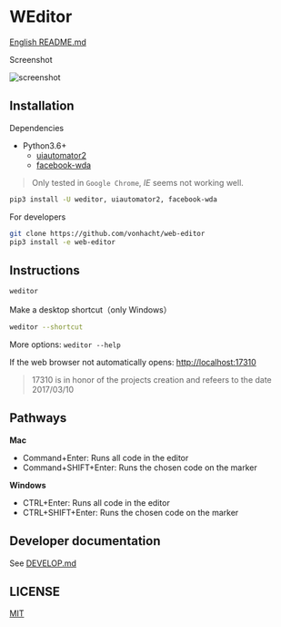 # WEditor
[//]: [![image](https://img.shields.io/pypi/v/weditor.svg?style=flat-square)](https://pypi.python.org/pypi/weditor)
[//]: [![image](https://img.shields.io/github/stars/alibaba/web-editor.svg?style=social&label=Star&style=flat-square)](https://github.com/alibaba/web-editor)
[//]: [![image](https://travis-ci.org/alibaba/web-editor.svg?branch=master)](https://travis-ci.org/alibaba/web-editor)

[English README.md](README.md)

[//]: 编辑器能够提供辅助编写脚本，查看组件信息，调试代码等功能。

Screenshot

![screenshot](./screenshot.jpg)

## Installation
Dependencies

- Python3.6+
  - [uiautomator2](https://github.com/openatx/uiautomator2)
  - [facebook-wda](https://github.com/openatx/facebook-wda)


> Only tested in `Google Chrome`, _IE_ seems not working well.

```bash
pip3 install -U weditor, uiautomator2, facebook-wda
```

For developers

```bash
git clone https://github.com/vonhacht/web-editor
pip3 install -e web-editor
```

## Instructions
```bash
weditor 
```

Make a desktop shortcut（only Windows）

```bash
weditor --shortcut
```

More options: `weditor --help` 

If the web browser not automatically opens: <http://localhost:17310>

> 17310 is in honor of the projects creation and refeers to the date 2017/03/10

## Pathways

**Mac**

- Command+Enter: Runs all code in the editor
- Command+SHIFT+Enter: Runs the chosen code on the marker

**Windows**

- CTRL+Enter: Runs all code in the editor
- CTRL+SHIFT+Enter: Runs the chosen code on the marker

## Developer documentation
See [DEVELOP.md](DEVELOP.md)

## LICENSE
[MIT](LICENSE)
